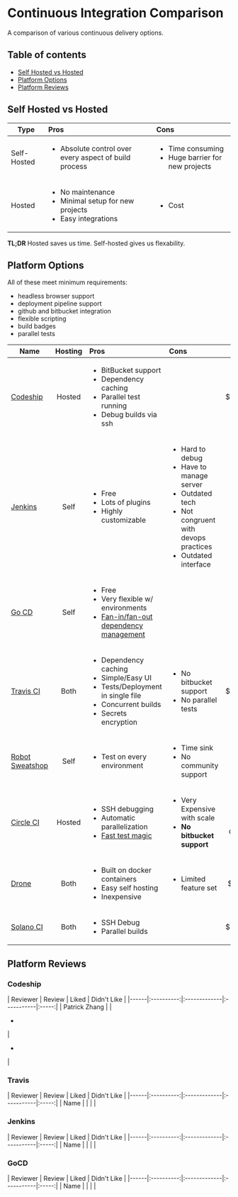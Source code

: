 # Continuous Integration Comparison

A comparison of various continuous delivery options.

## Table of contents

- [Self Hosted vs Hosted](#self-hosted-vs-hosted)
- [Platform Options](#platform-options)
- [Platform Reviews](#platform-reviews)


## Self Hosted vs Hosted

| Type | Pros          | Cons  |
|------|:-------------|:-------------|
| Self-Hosted |<ul><li>Absolute control over every aspect of build process</li></ul>|<ul><li>Time consuming</li><li>Huge barrier for new projects</li></ul>|
|Hosted | <ul><li>No maintenance</li><li>Minimal setup for new projects</li><li>Easy integrations</li></ul> | <ul><li>Cost</li></ul> |

<b>TL;DR</b> Hosted saves us time. Self-hosted gives us flexability.


## Platform Options

All of these meet minimum requirements:
- headless browser support
- deployment pipeline support
- github and bitbucket integration
- flexible scripting
- build badges
- parallel tests



| Name | Hosting |  Pros | Cons | Price |
|------|:----------:|:-------------|:-----------|:-----:|
|[Codeship](https://codeship.com/) | Hosted |<ul><li>BitBucket support</li><li>Dependency caching</li><li>Parallel test running</li><li>Debug builds via ssh</li></ul> |  | $199/month |
|[Jenkins](https://jenkins-ci.org/) | Self |<ul><li>Free</li><li>Lots of plugins</li><li>Highly customizable</li></ul> | <ul><li>Hard to debug</li><li>Have to manage server</li><li>Outdated tech</li><li>Not congruent with devops practices</li><li>Outdated interface</li></ul> | Free |
|[Go CD](http://www.go.cd/) | Self |<ul><li>Free</li><li>Very flexible w/ environments</li><li>[Fan-in/fan-out dependency management](http://support.thoughtworks.com/entries/22229668-Go-s-Dependency-Management)</li></ul> | | Free |
|[Travis CI](https://travis-ci.org/) | Both | <ul><li>Dependency caching</li><li>Simple/Easy UI</li><li>Tests/Deployment in single file</li><li>Concurrent builds</li><li>Secrets encryption</li></ul> | <ul><li>No bitbucket support</li><li>No parallel tests</li></ul> | $250/month |
|[Robot Sweatshop](https://github.com/JScott/robot_sweatshop) | Self |<ul><li>Test on every environment</li></ul> | <ul><li>Time sink</li><li>No community support</li></ul> | Free |
|[Circle CI](https://circleci.com/) | Hosted |<ul><li>SSH debugging</li><li>Automatic parallelization</li><li>[Fast test magic](https://circleci.com/docs/what-happens)</li></ul> | <ul><li>Very Expensive with scale</li><li><b>No bitbucket support</b></li></ul> | $269/mo for 6 containers |
|[Drone](https://drone.io/) | Both | <ul><li>Built on docker containers</li><li>Easy self hosting</li><li>Inexpensive</li></ul> | <ul><li>Limited feature set</li></ul>  | $50/month |
|[Solano CI](https://www.solanolabs.com/) | Both | <ul><li>SSH Debug</li><li>Parallel builds</li></ul> |  | $125/month |


## Platform Reviews

### Codeship

| Reviewer | Review |  Liked | Didn't Like |
|------|:----------:|:-------------|:-----------|:-----:|
| Patrick Zhang |  | <ul><li></li></ul> | <ul><li></li></ul> |


### Travis

| Reviewer | Review |  Liked | Didn't Like |
|------|:----------:|:-------------|:-----------|:-----:|
| Name |  |  | |

### Jenkins

| Reviewer | Review |  Liked | Didn't Like |
|------|:----------:|:-------------|:-----------|:-----:|
| Name |  |  | |

### GoCD

| Reviewer | Review |  Liked | Didn't Like |
|------|:----------:|:-------------|:-----------|:-----:|
| Name |  |  | |
